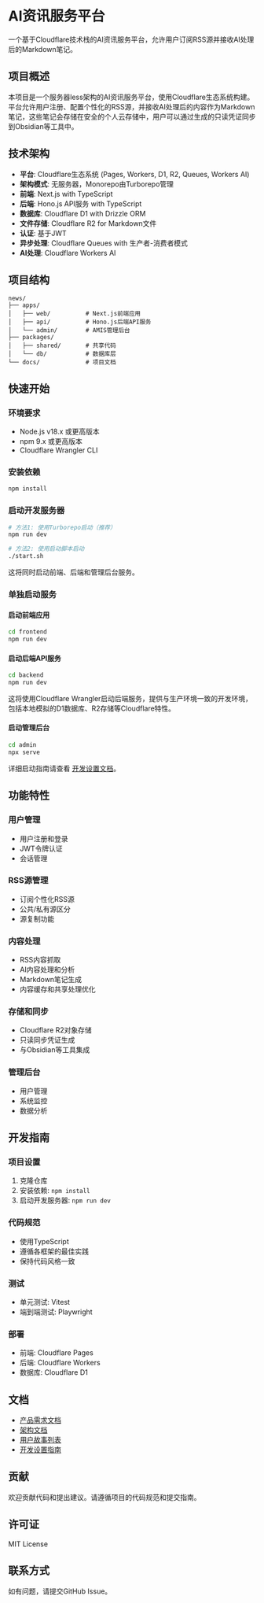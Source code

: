 # AI资讯服务平台

一个基于Cloudflare技术栈的AI资讯服务平台，允许用户订阅RSS源并接收AI处理后的Markdown笔记。

## 项目概述

本项目是一个服务器less架构的AI资讯服务平台，使用Cloudflare生态系统构建。平台允许用户注册、配置个性化的RSS源，并接收AI处理后的内容作为Markdown笔记，这些笔记会存储在安全的个人云存储中，用户可以通过生成的只读凭证同步到Obsidian等工具中。

## 技术架构

- **平台**: Cloudflare生态系统 (Pages, Workers, D1, R2, Queues, Workers AI)
- **架构模式**: 无服务器，Monorepo由Turborepo管理
- **前端**: Next.js with TypeScript
- **后端**: Hono.js API服务 with TypeScript
- **数据库**: Cloudflare D1 with Drizzle ORM
- **文件存储**: Cloudflare R2 for Markdown文件
- **认证**: 基于JWT
- **异步处理**: Cloudflare Queues with 生产者-消费者模式
- **AI处理**: Cloudflare Workers AI

## 项目结构

```
news/
├── apps/
│   ├── web/          # Next.js前端应用
│   ├── api/          # Hono.js后端API服务
│   └── admin/        # AMIS管理后台
├── packages/
│   ├── shared/       # 共享代码
│   └── db/           # 数据库层
└── docs/             # 项目文档
```

## 快速开始

### 环境要求

- Node.js v18.x 或更高版本
- npm 9.x 或更高版本
- Cloudflare Wrangler CLI

### 安装依赖

```bash
npm install
```

### 启动开发服务器

```bash
# 方法1: 使用Turborepo启动（推荐）
npm run dev

# 方法2: 使用启动脚本启动
./start.sh
```

这将同时启动前端、后端和管理后台服务。

### 单独启动服务

#### 启动前端应用

```bash
cd frontend
npm run dev
```

#### 启动后端API服务

```bash
cd backend
npm run dev
```

这将使用Cloudflare Wrangler启动后端服务，提供与生产环境一致的开发环境，包括本地模拟的D1数据库、R2存储等Cloudflare特性。

#### 启动管理后台

```bash
cd admin
npx serve
```

详细启动指南请查看 [开发设置文档](docs/development-setup.md)。

## 功能特性

### 用户管理
- 用户注册和登录
- JWT令牌认证
- 会话管理

### RSS源管理
- 订阅个性化RSS源
- 公共/私有源区分
- 源复制功能

### 内容处理
- RSS内容抓取
- AI内容处理和分析
- Markdown笔记生成
- 内容缓存和共享处理优化

### 存储和同步
- Cloudflare R2对象存储
- 只读同步凭证生成
- 与Obsidian等工具集成

### 管理后台
- 用户管理
- 系统监控
- 数据分析

## 开发指南

### 项目设置

1. 克隆仓库
2. 安装依赖: `npm install`
3. 启动开发服务器: `npm run dev`

### 代码规范

- 使用TypeScript
- 遵循各框架的最佳实践
- 保持代码风格一致

### 测试

- 单元测试: Vitest
- 端到端测试: Playwright

### 部署

- 前端: Cloudflare Pages
- 后端: Cloudflare Workers
- 数据库: Cloudflare D1

## 文档

- [产品需求文档](docs/prd.md)
- [架构文档](docs/architecture.md)
- [用户故事列表](docs/STORIES.md)
- [开发设置指南](docs/development-setup.md)

## 贡献

欢迎贡献代码和提出建议。请遵循项目的代码规范和提交指南。

## 许可证

MIT License

## 联系方式

如有问题，请提交GitHub Issue。